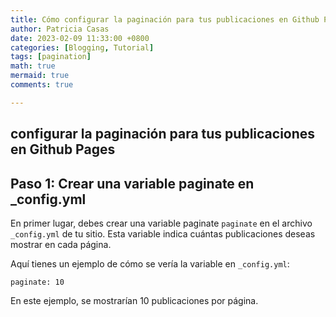 ```yaml
---
title: Cómo configurar la paginación para tus publicaciones en Github Pages
author: Patricia Casas
date: 2023-02-09 11:33:00 +0800
categories: [Blogging, Tutorial]
tags: [pagination]
math: true
mermaid: true
comments: true

---
```


## configurar la paginación para tus publicaciones en Github Pages

<h2 data-toc-skip>Paso 1:  Crear una variable paginate en _config.yml</h2>

En primer lugar, debes crear una variable paginate `paginate` en el archivo `_config.yml` de tu sitio. Esta variable indica cuántas publicaciones deseas mostrar en cada página.

Aquí tienes un ejemplo de cómo se vería la variable en `_config.yml`:

```
paginate: 10

```
En este ejemplo, se mostrarían 10 publicaciones por página.




